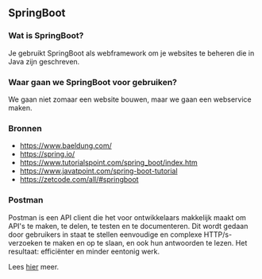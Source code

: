 ## SpringBoot

### Wat is SpringBoot?
Je gebruikt SpringBoot als webframework om je websites te beheren die in Java zijn geschreven.

### Waar gaan we SpringBoot voor gebruiken?
We gaan niet zomaar een website bouwen, maar we gaan een webservice maken.

### Bronnen

- https://www.baeldung.com/
- https://spring.io/
- https://www.tutorialspoint.com/spring_boot/index.htm
- https://www.javatpoint.com/spring-boot-tutorial
- https://zetcode.com/all/#springboot

### Postman

Postman is een API client die het voor ontwikkelaars makkelijk maakt om API's te maken, te delen, te testen en te documenteren. Dit wordt gedaan door gebruikers in staat te stellen eenvoudige en complexe HTTP/s-verzoeken te maken en op te slaan, en ook hun antwoorden te lezen. Het resultaat: efficiënter en minder eentonig werk.

Lees [hier](postman.md) meer.